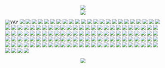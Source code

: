 <div align="center">
  <img src="https://i.imgur.com/OENeC3X.gif">
</div>

<div align="center">
  <img src="https://64.media.tumblr.com/8bf1243f970d29430e0155c934d75e08/70252f7e838b0c36-49/s400x600/fa0c123006b7346296343e294321516283844805.gifv">
</div>

![YAY](https://64.media.tumblr.com/ab68588e32528f21df918c955dacf057/6ee1344952d88480-3a/s100x200/e79968686ce11c42bd9ef69d84745d701bc41dc4.gifv) ![](https://64.media.tumblr.com/aff4268912f646c1c768a12bbc63af67/534e74bc72593726-38/s100x200/affa163b1ec4f1d1ae46929012f5b87b60f2285c.gifv) ![](https://images-wixmp-ed30a86b8c4ca887773594c2.wixmp.com/f/c6422739-64cf-4154-aca6-b0f478801ff9/d38zlq8-0cb53977-9569-4b9e-ad66-5934d92df95c.gif?token=eyJ0eXAiOiJKV1QiLCJhbGciOiJIUzI1NiJ9.eyJzdWIiOiJ1cm46YXBwOjdlMGQxODg5ODIyNjQzNzNhNWYwZDQxNWVhMGQyNmUwIiwiaXNzIjoidXJuOmFwcDo3ZTBkMTg4OTgyMjY0MzczYTVmMGQ0MTVlYTBkMjZlMCIsIm9iaiI6W1t7InBhdGgiOiJcL2ZcL2M2NDIyNzM5LTY0Y2YtNDE1NC1hY2E2LWIwZjQ3ODgwMWZmOVwvZDM4emxxOC0wY2I1Mzk3Ny05NTY5LTRiOWUtYWQ2Ni01OTM0ZDkyZGY5NWMuZ2lmIn1dXSwiYXVkIjpbInVybjpzZXJ2aWNlOmZpbGUuZG93bmxvYWQiXX0.H8I1P--llKbXTauDVoGdvNSOJdTp6Yq0dOt898DLgrA) ![](https://images-wixmp-ed30a86b8c4ca887773594c2.wixmp.com/f/c6422739-64cf-4154-aca6-b0f478801ff9/d399khk-01742b1a-7342-4183-b52c-663552639726.gif?token=eyJ0eXAiOiJKV1QiLCJhbGciOiJIUzI1NiJ9.eyJzdWIiOiJ1cm46YXBwOjdlMGQxODg5ODIyNjQzNzNhNWYwZDQxNWVhMGQyNmUwIiwiaXNzIjoidXJuOmFwcDo3ZTBkMTg4OTgyMjY0MzczYTVmMGQ0MTVlYTBkMjZlMCIsIm9iaiI6W1t7InBhdGgiOiJcL2ZcL2M2NDIyNzM5LTY0Y2YtNDE1NC1hY2E2LWIwZjQ3ODgwMWZmOVwvZDM5OWtoay0wMTc0MmIxYS03MzQyLTQxODMtYjUyYy02NjM1NTI2Mzk3MjYuZ2lmIn1dXSwiYXVkIjpbInVybjpzZXJ2aWNlOmZpbGUuZG93bmxvYWQiXX0.NtV6XOe-88ehgOE1UPtUEIsD6BAlFPEQrtgvgmgS1mo) ![](https://images-wixmp-ed30a86b8c4ca887773594c2.wixmp.com/f/be239e8a-a89e-4b61-84ba-a1062beb9d3c/d4k95mp-31d89a05-75db-4bfd-8fb9-a478cfad6494.gif?token=eyJ0eXAiOiJKV1QiLCJhbGciOiJIUzI1NiJ9.eyJzdWIiOiJ1cm46YXBwOjdlMGQxODg5ODIyNjQzNzNhNWYwZDQxNWVhMGQyNmUwIiwiaXNzIjoidXJuOmFwcDo3ZTBkMTg4OTgyMjY0MzczYTVmMGQ0MTVlYTBkMjZlMCIsIm9iaiI6W1t7InBhdGgiOiJcL2ZcL2JlMjM5ZThhLWE4OWUtNGI2MS04NGJhLWExMDYyYmViOWQzY1wvZDRrOTVtcC0zMWQ4OWEwNS03NWRiLTRiZmQtOGZiOS1hNDc4Y2ZhZDY0OTQuZ2lmIn1dXSwiYXVkIjpbInVybjpzZXJ2aWNlOmZpbGUuZG93bmxvYWQiXX0.EMKc43OmMN-rSpe86fCtLQwTBOPX5jwGlGKAgVAO98E) ![](https://64.media.tumblr.com/fcda82aa904035b4a82c8ce06b1eae99/51513407471ed0ec-df/s250x400/075464ec5c8a9e5b9e9641684a106452e72da1bf.gifv) ![](https://64.media.tumblr.com/026c62d838ba8db0668635b05052fe0b/51513407471ed0ec-0d/s100x200/db07495e86afaa5c19032c55374c2976a1111763.gifv) ![](https://64.media.tumblr.com/8d41a28a739e252782e64a30e64bee88/51513407471ed0ec-bd/s250x400/0579f2ceff80040367814196453a213db782381c.gifv) ![](https://64.media.tumblr.com/5788aa415ada3ccdace69f5913b474e1/51513407471ed0ec-b3/s250x400/182aef1004dd0e3e57a11e790a0464f08ed09439.gifv) ![](https://64.media.tumblr.com/367b3653f1a7c40d6a29de664aae5169/86b6f36130776341-c4/s100x200/eb53a1551a96102630e1835932aceb6c02c6bad9.gifv) ![](https://64.media.tumblr.com/5ce40838c9b267c4f6e363fcef7f3882/af9f47ae56290b28-21/s250x400/ba45cdce3efad914a939728bfb3443a2b201ba43.gifv) ![](https://64.media.tumblr.com/a0e50c44cf83706474d97c902bfa5229/af9f47ae56290b28-63/s250x400/c4bfb2a8f3cc8f00d586c6d92a8b2a886018dc4c.gifv) ![](https://64.media.tumblr.com/37cd58450ad29812e243c89551cee7bf/37f1190af59cd67f-a8/s100x200/5dd7a503af5b2ab15782e1b7261b3e18181b2b51.pnj) ![](https://64.media.tumblr.com/d66e503303bae4dbf6cad274912fa7b6/537b0b09ba701db7-78/s100x200/9c444335ae0c03bd264b247e53322cd90416e6e1.gifv) ![](https://64.media.tumblr.com/cfd47fa6324743c07801b8eb186e0128/537b0b09ba701db7-6c/s100x200/55e5a70e5e8826b05a840d2cf33ce67c66075975.gifv) ![](https://64.media.tumblr.com/32fcd7d93a7a86a0c83be46b222ec030/d036e29354923fc6-64/s250x400/cbc7298e2acaf23c78b2345a433e9aa0f3adea96.gifv) ![](https://64.media.tumblr.com/8cf3be298050db119000cf6bbc0c219b/d036e29354923fc6-72/s250x400/418286cb8614256ed26cce5c788c06fbc4554fb1.gifv) ![](https://64.media.tumblr.com/4ece9de19518b9e24253696f3996cdad/472eb48a98bb8584-a6/s100x200/2557918dbc19671ad5486e44a03d7db4fe1ab7a9.gifv) ![](https://64.media.tumblr.com/289292c917dd20f644182154906113c1/472eb48a98bb8584-4d/s100x200/9717c5a539fafe1c30312b5eead5f93b78f344b3.gifv) ![](https://64.media.tumblr.com/45c7eed3e27e53131eda1c2f8bfd6e89/3052e5e9935eef72-b7/s250x400/aea4eb20ce1edc9f675199e5ebca078013d7e4a5.gifv) ![](https://64.media.tumblr.com/9511745d8e10b0c89ac5f2d4ac0b9d63/3052e5e9935eef72-7f/s250x400/f750d0ca426d90bf84bbd659efcd5157f9eed05f.gifv) ![](https://64.media.tumblr.com/5bcd3970df077955350b982c758fa21c/3052e5e9935eef72-96/s250x400/127987c770dc378543d765b8320ae15808a5abd0.gifv) ![](https://64.media.tumblr.com/09118e70e6490f5542ebd20799195174/cf2b0bb2bae51816-80/s100x200/7fa4fa84aa330dfdca4fa0288f62e6f1e7eba776.gifv) ![](https://64.media.tumblr.com/edbce998a95e3c5b18990cce66902b03/a296a230c64523ed-b9/s250x400/4f2d9590bc7dc5f70111da392f5163a80d28840f.pnj) ![](https://64.media.tumblr.com/f75d14da57ca1ac2421e660f18deed0f/755638cd6f9e9fe2-3c/s100x200/d055806dfeef94f69b1926e0ea8d80c59bd36ae6.gifv) ![](https://64.media.tumblr.com/3f1c66129aeed997624109e2ef031715/755638cd6f9e9fe2-35/s250x400/e33b3dbe4d8dde7501b534ec331575b2c7b40db5.webp) ![](https://64.media.tumblr.com/3b988efbf2381d14644fce8c9b4c787b/fc2ee96849dc364d-18/s100x200/ff0391e9656aa4611c24d001e2c27103891c9c21.gifv) ![](https://64.media.tumblr.com/32203896652739d9b4ff843c74ca19cc/a759187eb386162a-2b/s100x200/713fed37f29b8f8e8a11e6b96cbb0723dd835dc8.pnj) ![](https://64.media.tumblr.com/0fe74bc6305932a7c54d856e77867998/d9b7d358b488e571-48/s100x200/e3a30a5699c064fea7cb1b56589e06847c800d9c.pnj) ![](https://64.media.tumblr.com/72cd1d3373e21281ee837a5510b3d831/86de585c3a80f0f8-c4/s100x200/96f99a92d73a5a5f22476a531ffe07e1c2b59fb2.gifv) ![](https://64.media.tumblr.com/c7075b059a382b1dcf49379d7973aee2/c3dea05a993aecd1-0b/s100x200/b5fac96bb323a1376932691e4a914047cc644f2b.gifv) ![](https://64.media.tumblr.com/724f02f5ce65677426f553d2dff1d1ff/f96570e26efe3b06-e4/s100x200/af8c808c282b5a1f1d5f527c4f9ce766fb4d9cf1.pnj) ![](https://64.media.tumblr.com/e34ebc09201bcdc600385daa5e018448/0fe77189432ebb60-ce/s100x200/4fb39d826e071521f2e2e136eb0f8272883b6b55.gifv) ![](https://64.media.tumblr.com/7f572abe07ad7e4b1feb478b12aa9f98/9c37e27fefc7eb91-1c/s100x200/bed364c1903e56704f6e8a3ad732489a976b62f5.gifv) ![](https://64.media.tumblr.com/9d51e9710d24283290d83c095614f818/2be3d7b7e3b8925d-67/s100x200/21238fd5b8b00e8e41b7bfb3d313f36b0a212cb9.gifv) ![](https://64.media.tumblr.com/1eadf0e3bb3b804953f118858bfb137d/799b250436f9bdca-1e/s100x200/018af6b881a0641782655be93182d0ee36c3f776.pnj) ![](https://64.media.tumblr.com/05094a4ccf50c7fc19f1af4e16e15157/a2449034dda962f9-d9/s100x200/4287af81dda2e1d04328aaef3c3b4a94d8dad17c.pnj) ![](https://64.media.tumblr.com/5fa391b151fe53aa5924bcf25993c202/147e422eed2ecc0d-6c/s100x200/070bf669adeda4b44d0d92a0d53ace4945284f05.gifv) ![](https://64.media.tumblr.com/1c966495c63dbb3c9735a3bfd6a4c79c/3874eebd1eb736d4-f5/s250x400/a8ff90fc7216727de89469cc7878d50d286da77c.gifv) ![](https://64.media.tumblr.com/da2dd4094e44c354c52d03b3ba8a6ecc/430287f45c8133f7-20/s100x200/5ebb26b002c4ef67e2fc4907a081e001101a12b2.pnj) ![](https://64.media.tumblr.com/052a7138bba8169bae72a97209d50095/b74de6ba383df9b4-d7/s250x400/59d62b7c1fc47bb6586657d9b4770ddf13e35256.pnj) ![](https://64.media.tumblr.com/90923a08adf3217974c194e78b3081d5/9589fef0b2dd83d5-80/s250x400/cb7ea696a9fbefecf6c52c5d81e9a6f06018a35b.pnj) ![](https://64.media.tumblr.com/a1cf30abca8357e444cb400061836a4b/2e2f6d8d78e3755e-25/s100x200/b496a806d299aff994fdf3d2027fcbf5a7b6460c.gifv) ![](https://64.media.tumblr.com/8f81760a02fd37137442e81e51762ebe/f4ef729f756e4c4b-af/s100x200/8c6218d5d398eeee63c2cc8ea8084489adfa61c0.gifv) ![](https://64.media.tumblr.com/da9a0c1ebe513a852c84511d5835593a/fea94a31643442fb-cc/s100x200/5ec47f14761184d00c63c95fbee9315de571bc90.webp) ![](https://images-wixmp-ed30a86b8c4ca887773594c2.wixmp.com/f/d1ec0bd0-8f09-4540-8a1a-a7942219e642/dexllyv-3ed55ede-b76a-4b0e-abf0-1f93be958b36.gif?token=eyJ0eXAiOiJKV1QiLCJhbGciOiJIUzI1NiJ9.eyJzdWIiOiJ1cm46YXBwOjdlMGQxODg5ODIyNjQzNzNhNWYwZDQxNWVhMGQyNmUwIiwiaXNzIjoidXJuOmFwcDo3ZTBkMTg4OTgyMjY0MzczYTVmMGQ0MTVlYTBkMjZlMCIsIm9iaiI6W1t7InBhdGgiOiJcL2ZcL2QxZWMwYmQwLThmMDktNDU0MC04YTFhLWE3OTQyMjE5ZTY0MlwvZGV4bGx5di0zZWQ1NWVkZS1iNzZhLTRiMGUtYWJmMC0xZjkzYmU5NThiMzYuZ2lmIn1dXSwiYXVkIjpbInVybjpzZXJ2aWNlOmZpbGUuZG93bmxvYWQiXX0.Q3oQ1eHsrlQNmVpU2h0mVDh4pdQsX44NnOhV6lOzYZI) ![](https://images-wixmp-ed30a86b8c4ca887773594c2.wixmp.com/f/8df76d20-7c20-446f-a95f-cb37223813e2/d5xztx5-883edb32-cd5a-4585-8357-ffa06467cb1a.png?token=eyJ0eXAiOiJKV1QiLCJhbGciOiJIUzI1NiJ9.eyJzdWIiOiJ1cm46YXBwOjdlMGQxODg5ODIyNjQzNzNhNWYwZDQxNWVhMGQyNmUwIiwiaXNzIjoidXJuOmFwcDo3ZTBkMTg4OTgyMjY0MzczYTVmMGQ0MTVlYTBkMjZlMCIsIm9iaiI6W1t7InBhdGgiOiJcL2ZcLzhkZjc2ZDIwLTdjMjAtNDQ2Zi1hOTVmLWNiMzcyMjM4MTNlMlwvZDV4enR4NS04ODNlZGIzMi1jZDVhLTQ1ODUtODM1Ny1mZmEwNjQ2N2NiMWEucG5nIn1dXSwiYXVkIjpbInVybjpzZXJ2aWNlOmZpbGUuZG93bmxvYWQiXX0.ufKouFEuOWwJMobPfcSBtGvE-MsdSI6nPUjjqtRSeb0) ![](https://images-wixmp-ed30a86b8c4ca887773594c2.wixmp.com/f/d1ec0bd0-8f09-4540-8a1a-a7942219e642/dexj9rj-ff89a9a6-0cea-48b8-b252-a855e1167c62.gif?token=eyJ0eXAiOiJKV1QiLCJhbGciOiJIUzI1NiJ9.eyJzdWIiOiJ1cm46YXBwOjdlMGQxODg5ODIyNjQzNzNhNWYwZDQxNWVhMGQyNmUwIiwiaXNzIjoidXJuOmFwcDo3ZTBkMTg4OTgyMjY0MzczYTVmMGQ0MTVlYTBkMjZlMCIsIm9iaiI6W1t7InBhdGgiOiJcL2ZcL2QxZWMwYmQwLThmMDktNDU0MC04YTFhLWE3OTQyMjE5ZTY0MlwvZGV4ajlyai1mZjg5YTlhNi0wY2VhLTQ4YjgtYjI1Mi1hODU1ZTExNjdjNjIuZ2lmIn1dXSwiYXVkIjpbInVybjpzZXJ2aWNlOmZpbGUuZG93bmxvYWQiXX0.sNlo7wKN6ZarQuyzPCYt9RxyA8MWw0SXV-nuPiypz0s) ![](https://64.media.tumblr.com/b6e53187a5d3f71bdb10113fa58fd22a/656e3b7d318a9d6d-bf/s250x400/897d41fefa4ed5b3708e813852cfcdef89e88021.gifv) ![](https://64.media.tumblr.com/be390be6723dc83f81cb62fd2fb0a134/e58cb57367f08ae0-4b/s100x200/e0d81e32674ecb808f98035de3659e3d0922c6a5.gifv) ![](https://images-wixmp-ed30a86b8c4ca887773594c2.wixmp.com/f/d1ec0bd0-8f09-4540-8a1a-a7942219e642/dexptqd-c001f403-c546-45e5-af75-744be697bd40.gif?token=eyJ0eXAiOiJKV1QiLCJhbGciOiJIUzI1NiJ9.eyJzdWIiOiJ1cm46YXBwOjdlMGQxODg5ODIyNjQzNzNhNWYwZDQxNWVhMGQyNmUwIiwiaXNzIjoidXJuOmFwcDo3ZTBkMTg4OTgyMjY0MzczYTVmMGQ0MTVlYTBkMjZlMCIsIm9iaiI6W1t7InBhdGgiOiJcL2ZcL2QxZWMwYmQwLThmMDktNDU0MC04YTFhLWE3OTQyMjE5ZTY0MlwvZGV4cHRxZC1jMDAxZjQwMy1jNTQ2LTQ1ZTUtYWY3NS03NDRiZTY5N2JkNDAuZ2lmIn1dXSwiYXVkIjpbInVybjpzZXJ2aWNlOmZpbGUuZG93bmxvYWQiXX0.6JoNbDkeXVsGijROiKV67a873MKinHqoql_vEX7fPM8) ![](https://images-wixmp-ed30a86b8c4ca887773594c2.wixmp.com/f/d1ec0bd0-8f09-4540-8a1a-a7942219e642/dexntrf-643e8b90-c0df-4a45-91ba-e55de14bc634.gif?token=eyJ0eXAiOiJKV1QiLCJhbGciOiJIUzI1NiJ9.eyJzdWIiOiJ1cm46YXBwOjdlMGQxODg5ODIyNjQzNzNhNWYwZDQxNWVhMGQyNmUwIiwiaXNzIjoidXJuOmFwcDo3ZTBkMTg4OTgyMjY0MzczYTVmMGQ0MTVlYTBkMjZlMCIsIm9iaiI6W1t7InBhdGgiOiJcL2ZcL2QxZWMwYmQwLThmMDktNDU0MC04YTFhLWE3OTQyMjE5ZTY0MlwvZGV4bnRyZi02NDNlOGI5MC1jMGRmLTRhNDUtOTFiYS1lNTVkZTE0YmM2MzQuZ2lmIn1dXSwiYXVkIjpbInVybjpzZXJ2aWNlOmZpbGUuZG93bmxvYWQiXX0.d7HIrIcf8Q4-c-KvbY1XHOYmqjcpRzLqi82vVSClDRA) ![](https://images-wixmp-ed30a86b8c4ca887773594c2.wixmp.com/f/3a75dcd6-7f71-473a-a840-521bff221cc9/d1ued8z-616d3b42-f9de-4e72-b8e5-adbb1459887c.png?token=eyJ0eXAiOiJKV1QiLCJhbGciOiJIUzI1NiJ9.eyJzdWIiOiJ1cm46YXBwOjdlMGQxODg5ODIyNjQzNzNhNWYwZDQxNWVhMGQyNmUwIiwiaXNzIjoidXJuOmFwcDo3ZTBkMTg4OTgyMjY0MzczYTVmMGQ0MTVlYTBkMjZlMCIsIm9iaiI6W1t7InBhdGgiOiJcL2ZcLzNhNzVkY2Q2LTdmNzEtNDczYS1hODQwLTUyMWJmZjIyMWNjOVwvZDF1ZWQ4ei02MTZkM2I0Mi1mOWRlLTRlNzItYjhlNS1hZGJiMTQ1OTg4N2MucG5nIn1dXSwiYXVkIjpbInVybjpzZXJ2aWNlOmZpbGUuZG93bmxvYWQiXX0.UKLwwF_cNcAIrfiY2YsjbweT-LQY13VFwJSQrw10MMQ) ![](https://images-wixmp-ed30a86b8c4ca887773594c2.wixmp.com/f/041e8540-7e8a-4914-a239-e7dfeae14c7e/dcr4mmc-2eb2da53-cbf7-486b-803d-cd73193c3130.png?token=eyJ0eXAiOiJKV1QiLCJhbGciOiJIUzI1NiJ9.eyJzdWIiOiJ1cm46YXBwOjdlMGQxODg5ODIyNjQzNzNhNWYwZDQxNWVhMGQyNmUwIiwiaXNzIjoidXJuOmFwcDo3ZTBkMTg4OTgyMjY0MzczYTVmMGQ0MTVlYTBkMjZlMCIsIm9iaiI6W1t7InBhdGgiOiJcL2ZcLzA0MWU4NTQwLTdlOGEtNDkxNC1hMjM5LWU3ZGZlYWUxNGM3ZVwvZGNyNG1tYy0yZWIyZGE1My1jYmY3LTQ4NmItODAzZC1jZDczMTkzYzMxMzAucG5nIn1dXSwiYXVkIjpbInVybjpzZXJ2aWNlOmZpbGUuZG93bmxvYWQiXX0.utWAkTWG_QlC_KTQbDjPjBU32GG-Ghi0JkkOyAUKchU) ![](https://images-wixmp-ed30a86b8c4ca887773594c2.wixmp.com/f/87450420-ed10-41ac-ab90-059b058df5c3/dcu8bd4-c4ea5f8a-8beb-426d-b7b8-c515b69e64b5.png?token=eyJ0eXAiOiJKV1QiLCJhbGciOiJIUzI1NiJ9.eyJzdWIiOiJ1cm46YXBwOjdlMGQxODg5ODIyNjQzNzNhNWYwZDQxNWVhMGQyNmUwIiwiaXNzIjoidXJuOmFwcDo3ZTBkMTg4OTgyMjY0MzczYTVmMGQ0MTVlYTBkMjZlMCIsIm9iaiI6W1t7InBhdGgiOiJcL2ZcLzg3NDUwNDIwLWVkMTAtNDFhYy1hYjkwLTA1OWIwNThkZjVjM1wvZGN1OGJkNC1jNGVhNWY4YS04YmViLTQyNmQtYjdiOC1jNTE1YjY5ZTY0YjUucG5nIn1dXSwiYXVkIjpbInVybjpzZXJ2aWNlOmZpbGUuZG93bmxvYWQiXX0.ov388u4vkfA0QdloScTjfuU-B8VC2-wBeIKi2DVdl0g) ![](https://images-wixmp-ed30a86b8c4ca887773594c2.wixmp.com/f/5eea9059-b034-46d0-94dc-a8556f38f08c/dcsi4he-685e1c4d-54b5-4bcd-9db8-15562c40256a.png?token=eyJ0eXAiOiJKV1QiLCJhbGciOiJIUzI1NiJ9.eyJzdWIiOiJ1cm46YXBwOjdlMGQxODg5ODIyNjQzNzNhNWYwZDQxNWVhMGQyNmUwIiwiaXNzIjoidXJuOmFwcDo3ZTBkMTg4OTgyMjY0MzczYTVmMGQ0MTVlYTBkMjZlMCIsIm9iaiI6W1t7InBhdGgiOiJcL2ZcLzVlZWE5MDU5LWIwMzQtNDZkMC05NGRjLWE4NTU2ZjM4ZjA4Y1wvZGNzaTRoZS02ODVlMWM0ZC01NGI1LTRiY2QtOWRiOC0xNTU2MmM0MDI1NmEucG5nIn1dXSwiYXVkIjpbInVybjpzZXJ2aWNlOmZpbGUuZG93bmxvYWQiXX0.ut-2jZ3WePepQbYPhLS5Cq-KeWLVKtB5rtBa0wv7_YY) ![](https://images-wixmp-ed30a86b8c4ca887773594c2.wixmp.com/f/db9a8f59-eb8e-4295-aa8f-0f7c34be0e4c/d9swws5-3074e202-56e1-4c17-a9b8-0139a2e3f705.png?token=eyJ0eXAiOiJKV1QiLCJhbGciOiJIUzI1NiJ9.eyJzdWIiOiJ1cm46YXBwOjdlMGQxODg5ODIyNjQzNzNhNWYwZDQxNWVhMGQyNmUwIiwiaXNzIjoidXJuOmFwcDo3ZTBkMTg4OTgyMjY0MzczYTVmMGQ0MTVlYTBkMjZlMCIsIm9iaiI6W1t7InBhdGgiOiJcL2ZcL2RiOWE4ZjU5LWViOGUtNDI5NS1hYThmLTBmN2MzNGJlMGU0Y1wvZDlzd3dzNS0zMDc0ZTIwMi01NmUxLTRjMTctYTliOC0wMTM5YTJlM2Y3MDUucG5nIn1dXSwiYXVkIjpbInVybjpzZXJ2aWNlOmZpbGUuZG93bmxvYWQiXX0.1a5gVTUs_soU9xP6qgvOPcZiaumhi0-ee9uF8Ox9pMk) ![](https://images-wixmp-ed30a86b8c4ca887773594c2.wixmp.com/f/75941687-76cd-4395-ad33-eefaf25b333d/d9iaiuv-c1bd7d46-f23c-481c-95e2-c2dfe80ad886.gif?token=eyJ0eXAiOiJKV1QiLCJhbGciOiJIUzI1NiJ9.eyJzdWIiOiJ1cm46YXBwOjdlMGQxODg5ODIyNjQzNzNhNWYwZDQxNWVhMGQyNmUwIiwiaXNzIjoidXJuOmFwcDo3ZTBkMTg4OTgyMjY0MzczYTVmMGQ0MTVlYTBkMjZlMCIsIm9iaiI6W1t7InBhdGgiOiJcL2ZcLzc1OTQxNjg3LTc2Y2QtNDM5NS1hZDMzLWVlZmFmMjViMzMzZFwvZDlpYWl1di1jMWJkN2Q0Ni1mMjNjLTQ4MWMtOTVlMi1jMmRmZTgwYWQ4ODYuZ2lmIn1dXSwiYXVkIjpbInVybjpzZXJ2aWNlOmZpbGUuZG93bmxvYWQiXX0.GstxMDjJcm-jkLFq0cmGDefN9gzSrsvN8M1W1-eRY7w) ![](https://images-wixmp-ed30a86b8c4ca887773594c2.wixmp.com/f/fa3e48b0-31db-4f1f-93ee-52d62a93733d/d9h1zdo-1ae04e8c-9a87-4df3-80e4-158f0fdbf3d2.gif?token=eyJ0eXAiOiJKV1QiLCJhbGciOiJIUzI1NiJ9.eyJzdWIiOiJ1cm46YXBwOjdlMGQxODg5ODIyNjQzNzNhNWYwZDQxNWVhMGQyNmUwIiwiaXNzIjoidXJuOmFwcDo3ZTBkMTg4OTgyMjY0MzczYTVmMGQ0MTVlYTBkMjZlMCIsIm9iaiI6W1t7InBhdGgiOiJcL2ZcL2ZhM2U0OGIwLTMxZGItNGYxZi05M2VlLTUyZDYyYTkzNzMzZFwvZDloMXpkby0xYWUwNGU4Yy05YTg3LTRkZjMtODBlNC0xNThmMGZkYmYzZDIuZ2lmIn1dXSwiYXVkIjpbInVybjpzZXJ2aWNlOmZpbGUuZG93bmxvYWQiXX0.uC-CagmDYO1hJHFiH6qfukKglsLZfXjDYyKkLavztZY) ![](https://images-wixmp-ed30a86b8c4ca887773594c2.wixmp.com/f/25e9a41d-5360-4e21-8e4f-f5a6e8dac4a2/dbjbarm-7ccee965-eae1-46c9-982d-79dfe8b10319.png?token=eyJ0eXAiOiJKV1QiLCJhbGciOiJIUzI1NiJ9.eyJzdWIiOiJ1cm46YXBwOjdlMGQxODg5ODIyNjQzNzNhNWYwZDQxNWVhMGQyNmUwIiwiaXNzIjoidXJuOmFwcDo3ZTBkMTg4OTgyMjY0MzczYTVmMGQ0MTVlYTBkMjZlMCIsIm9iaiI6W1t7InBhdGgiOiJcL2ZcLzI1ZTlhNDFkLTUzNjAtNGUyMS04ZTRmLWY1YTZlOGRhYzRhMlwvZGJqYmFybS03Y2NlZTk2NS1lYWUxLTQ2YzktOTgyZC03OWRmZThiMTAzMTkucG5nIn1dXSwiYXVkIjpbInVybjpzZXJ2aWNlOmZpbGUuZG93bmxvYWQiXX0.tf_nKoxtHr4FbiZqQnxmqkkapNVxs4uzAINOrcb54Io) ![](https://images-wixmp-ed30a86b8c4ca887773594c2.wixmp.com/f/2a01269f-4350-49c9-8524-fdd7a9379b3f/dc9683d-a39c9e4a-e0e7-447d-92de-189e10b2c46c.gif?token=eyJ0eXAiOiJKV1QiLCJhbGciOiJIUzI1NiJ9.eyJzdWIiOiJ1cm46YXBwOjdlMGQxODg5ODIyNjQzNzNhNWYwZDQxNWVhMGQyNmUwIiwiaXNzIjoidXJuOmFwcDo3ZTBkMTg4OTgyMjY0MzczYTVmMGQ0MTVlYTBkMjZlMCIsIm9iaiI6W1t7InBhdGgiOiJcL2ZcLzJhMDEyNjlmLTQzNTAtNDljOS04NTI0LWZkZDdhOTM3OWIzZlwvZGM5NjgzZC1hMzljOWU0YS1lMGU3LTQ0N2QtOTJkZS0xODllMTBiMmM0NmMuZ2lmIn1dXSwiYXVkIjpbInVybjpzZXJ2aWNlOmZpbGUuZG93bmxvYWQiXX0.vvuCdyxH56xAoQ0IGHo1TInocH33V_tyLsNmPfpNx8E) ![](https://images-wixmp-ed30a86b8c4ca887773594c2.wixmp.com/f/f4051a87-a29b-4838-91e7-b339d1515171/d9o5t07-9f091350-56dc-4c69-b27a-166c6881ddae.gif?token=eyJ0eXAiOiJKV1QiLCJhbGciOiJIUzI1NiJ9.eyJzdWIiOiJ1cm46YXBwOjdlMGQxODg5ODIyNjQzNzNhNWYwZDQxNWVhMGQyNmUwIiwiaXNzIjoidXJuOmFwcDo3ZTBkMTg4OTgyMjY0MzczYTVmMGQ0MTVlYTBkMjZlMCIsIm9iaiI6W1t7InBhdGgiOiJcL2ZcL2Y0MDUxYTg3LWEyOWItNDgzOC05MWU3LWIzMzlkMTUxNTE3MVwvZDlvNXQwNy05ZjA5MTM1MC01NmRjLTRjNjktYjI3YS0xNjZjNjg4MWRkYWUuZ2lmIn1dXSwiYXVkIjpbInVybjpzZXJ2aWNlOmZpbGUuZG93bmxvYWQiXX0.dokFP4H584LXMOanHjoIoPvKf76nliAI2vAAQ6nLukA) ![](https://images-wixmp-ed30a86b8c4ca887773594c2.wixmp.com/f/16c85c5d-5e0c-4930-a3af-a015ce6d2dcc/dd3t4kg-5ccbb2f3-8ea9-4191-9def-3087fd7fe7dc.png?token=eyJ0eXAiOiJKV1QiLCJhbGciOiJIUzI1NiJ9.eyJzdWIiOiJ1cm46YXBwOjdlMGQxODg5ODIyNjQzNzNhNWYwZDQxNWVhMGQyNmUwIiwiaXNzIjoidXJuOmFwcDo3ZTBkMTg4OTgyMjY0MzczYTVmMGQ0MTVlYTBkMjZlMCIsIm9iaiI6W1t7InBhdGgiOiJcL2ZcLzE2Yzg1YzVkLTVlMGMtNDkzMC1hM2FmLWEwMTVjZTZkMmRjY1wvZGQzdDRrZy01Y2NiYjJmMy04ZWE5LTQxOTEtOWRlZi0zMDg3ZmQ3ZmU3ZGMucG5nIn1dXSwiYXVkIjpbInVybjpzZXJ2aWNlOmZpbGUuZG93bmxvYWQiXX0.PKjs-ZU60wneGfwjiJZJwIiTM1KEteQ9ib5w_aLuvT4) ![](https://images-wixmp-ed30a86b8c4ca887773594c2.wixmp.com/f/bdda805c-683b-4a6f-81df-ab826e751a76/da7q4fr-1e95b959-c9a2-4a5e-93fa-f3a95535301d.png?token=eyJ0eXAiOiJKV1QiLCJhbGciOiJIUzI1NiJ9.eyJzdWIiOiJ1cm46YXBwOjdlMGQxODg5ODIyNjQzNzNhNWYwZDQxNWVhMGQyNmUwIiwiaXNzIjoidXJuOmFwcDo3ZTBkMTg4OTgyMjY0MzczYTVmMGQ0MTVlYTBkMjZlMCIsIm9iaiI6W1t7InBhdGgiOiJcL2ZcL2JkZGE4MDVjLTY4M2ItNGE2Zi04MWRmLWFiODI2ZTc1MWE3NlwvZGE3cTRmci0xZTk1Yjk1OS1jOWEyLTRhNWUtOTNmYS1mM2E5NTUzNTMwMWQucG5nIn1dXSwiYXVkIjpbInVybjpzZXJ2aWNlOmZpbGUuZG93bmxvYWQiXX0.oa7N8YBzdC7YmlEoTCj-ZaCJsn_zO5vDyK4O6Yuqfhg) ![](https://images-wixmp-ed30a86b8c4ca887773594c2.wixmp.com/f/0ccfa43a-651d-441a-b261-b97780c21571/dcrqr73-4c9e9b1e-16e9-41f1-a1fe-b2642dd2ea6b.png/v1/fill/w_99,h_56,q_80,strp/jevil_deltarune__stamp__by_amunetthehidden_dcrqr73-fullview.jpg?token=eyJ0eXAiOiJKV1QiLCJhbGciOiJIUzI1NiJ9.eyJzdWIiOiJ1cm46YXBwOjdlMGQxODg5ODIyNjQzNzNhNWYwZDQxNWVhMGQyNmUwIiwiaXNzIjoidXJuOmFwcDo3ZTBkMTg4OTgyMjY0MzczYTVmMGQ0MTVlYTBkMjZlMCIsIm9iaiI6W1t7ImhlaWdodCI6Ijw9NTYiLCJwYXRoIjoiXC9mXC8wY2NmYTQzYS02NTFkLTQ0MWEtYjI2MS1iOTc3ODBjMjE1NzFcL2RjcnFyNzMtNGM5ZTliMWUtMTZlOS00MWYxLWExZmUtYjI2NDJkZDJlYTZiLnBuZyIsIndpZHRoIjoiPD05OSJ9XV0sImF1ZCI6WyJ1cm46c2VydmljZTppbWFnZS5vcGVyYXRpb25zIl19.EBs61qMM8mUChcY2u6Sr9mZnuTI3d84mI_h7OG41bO0) ![](https://64.media.tumblr.com/a82d09c1d8b40b9c7a6bbfbaee04712a/a4169318a73322db-ab/s100x200/44076ac89c771602cad604fb4b23f30162518704.pnj) ![](https://64.media.tumblr.com/4122a3036072072eb079074eb6cf053a/a4169318a73322db-e2/s100x200/850ae619c58b6884825a0a2b53f77042d207cd9e.pnj) ![](https://64.media.tumblr.com/8f9524ed2d24eda319200e6483bf7d5f/ca21a10009c10231-11/s100x200/f532d559dbfbfa5dc4f0ade65118536e1b505f19.gifv) ![](https://64.media.tumblr.com/50381de284378273cd78e0bc2041430b/ca21a10009c10231-cc/s100x200/6fd6e46832fb08c67f5a5627bf53b2d01c0f129d.gifv) ![](https://64.media.tumblr.com/61bc94afd5c9dbceb323351c0a84c043/4c79a229341bb190-2b/s100x200/d66301fed6d310b60fb8700e2a855274934950d1.gifv) ![](https://64.media.tumblr.com/415a1edefe01006c13e5422c9dc9f6e0/783a3c48715d4d08-37/s100x200/7d18f5dc64aaa7900ba52ba55f68dd39abe1a2ea.gifv) ![](https://64.media.tumblr.com/09e02f81d7c1f06bfdcca35719e6a7bf/783a3c48715d4d08-ba/s100x200/cd68c2c42ef2e57dc92c4993a9c33199abfe7258.gifv) ![](https://64.media.tumblr.com/a65d7c6bd2ff3ca2a1eabc38eedc0ac2/783a3c48715d4d08-60/s100x200/5de01f1a934a523348a417ea3977e7d6a694c9e9.gifv) ![](https://64.media.tumblr.com/ca92025740f9194f3000c8819399182c/783a3c48715d4d08-70/s100x200/d9380adff5928ad354e28b87b1ea031e97f19404.gifv) ![](https://64.media.tumblr.com/5bfef89069fecec3ee1804e8d4025816/783a3c48715d4d08-2f/s100x200/b4a1df88cea93fc2d0c2cdb9dc7486993b873509.gifv) ![](https://64.media.tumblr.com/16a4bf189d40ef31a0fcffc9313fde50/af5dea34ce419aa6-d9/s100x200/7759b55789682142a0731bc6caccd9c3eec33bd3.pnj) ![](https://64.media.tumblr.com/fd4be1732bd1061acfffe2a5d63f0fef/af5dea34ce419aa6-96/s100x200/7f764eb86d5abcbe940af5c65d1ebb71f8dc1a6f.pnj) ![](https://64.media.tumblr.com/c2950d471db78ba7904e9ad7ba70202d/af5dea34ce419aa6-02/s100x200/9536f7c82780db938ac41a579729db3170875a0c.pnj) ![](https://64.media.tumblr.com/9b04112d5892cf7e6b433d02571f762a/af5dea34ce419aa6-0b/s100x200/689b23dacc3461bff4989d1e7c0913bb6a842980.pnj) ![](https://64.media.tumblr.com/96ad89ea0d49b92977c05433405ca607/af5dea34ce419aa6-b4/s100x200/4edc693365053cb7a69827cd8e1335c114144238.pnj) ![](https://64.media.tumblr.com/abd87de86d041572d2b63b3433705140/af5dea34ce419aa6-17/s100x200/c4e25b677171670498cbbb6bbd4786ef5ba7ab03.pnj) ![](https://64.media.tumblr.com/d14610f6b124848976e339ea083685c9/af5dea34ce419aa6-91/s100x200/d222ed4f19ff2cc47628730a3e9f7be9251d598b.pnj) ![](https://64.media.tumblr.com/96c365d8468214b325fabff19cccadca/af5dea34ce419aa6-a6/s100x200/f4764a8963d6ca2a08d072bf79fc8a18579384db.pnj) ![](https://64.media.tumblr.com/5dabf2babcb2dbd74086a6d54050034d/af5dea34ce419aa6-64/s100x200/49243d97daae707d1dfa4236e74fca2bb23aedba.pnj) ![](https://64.media.tumblr.com/04726cf1ad994b920503acc6af787cea/af5dea34ce419aa6-0c/s100x200/2b9cf66eed41282498cfe4ea42a49e98c72c5a29.pnj) ![](https://64.media.tumblr.com/854aee62edf5e3e03930219d52a1184e/a296a230c64523ed-6e/s250x400/e2c06ae03430a6973ba94cbdc9163b4cd310bb22.pnj) ![](https://64.media.tumblr.com/8f5897b125bc185ef7cee849ad76424d/a296a230c64523ed-37/s250x400/de7b8ae1759a421deeda042116cccc4eb22d6106.pnj) ![](https://64.media.tumblr.com/acda4b45557dd38d0badfa523909cd8c/8e782af85249706f-63/s100x200/479d6a2edc391dc218c9319e0299e27a4b142a31.gifv) ![](https://64.media.tumblr.com/9fca80aad9223c42dd94e692d063e47e/ffb36584bc39c09e-22/s100x200/eef6b2dbd98c1e1c8bf5fb2ff6abb5cc5972baa9.gifv) ![](https://64.media.tumblr.com/c4e5f4a5cd3d7619dd7d526b33ab6455/b5828c658669fb6b-80/s100x200/1d44c0826d85c34590ae7289bccbe4ab5ed5346c.gifv) ![](https://adriansblinkiecollection.neocities.org/stamps/a23.gif) ![](https://adriansblinkiecollection.neocities.org/stamps/a10.gif) ![](https://adriansblinkiecollection.neocities.org/stamps/j11.gif) ![](https://adriansblinkiecollection.neocities.org/stamps/h3.png) ![](https://adriansblinkiecollection.neocities.org/stamps/f16.gif) ![](https://adriansblinkiecollection.neocities.org/stamps/e38.gif) ![](https://adriansblinkiecollection.neocities.org/stamps/b65.gif) ![](https://adriansblinkiecollection.neocities.org/stamps/d70.jpg) ![](https://adriansblinkiecollection.neocities.org/stamps/d22.png) ![](https://pixelsafari.neocities.org/stamps/woop.gif) ![](https://p2iimon.neocities.org/images/stamps/pinkiepiecutiemark.gif) ![](https://gligar.neocities.org/falloutnv.png) ![](https://gligar.neocities.org/nursies.png) ![](https://gligar.neocities.org/ralsei2.png) ![](https://64.media.tumblr.com/cad89837ab42aa15a4fa7248ea1d38ea/862ca621d9f19943-c1/s100x200/88de756bd80cf8667138d9eed24928af076b913c.pnj) ![](https://64.media.tumblr.com/fc46c1698278496eff75a5fc4b7c188b/ad3c40aea0887b66-ff/s250x400/a8cdb57711f62e46a1fb522b0c3510e9d8233342.gifv) ![](https://64.media.tumblr.com/66e5e4bd39a05c1a779a2967b098cb8a/ad3c40aea0887b66-54/s250x400/f515e633654575a0292409974b481c8cc2be2d05.gifv) ![](https://64.media.tumblr.com/1fa3311adf3bcc2b157ea65ad49b1a94/ad3c40aea0887b66-4a/s250x400/7f65f0df7d17b34c4d408e7cef01503d81b82d33.gifv) ![](https://64.media.tumblr.com/0dc0fb5c51d50d9954496c946c37cf25/b9516fb168435c83-4a/s250x400/61f2f49e2b122b7e1860e121a48ea6e46f043f1e.gifv) ![](https://64.media.tumblr.com/e128ce49d1aa45fbc06c9a1edc14f5f5/b06e454228192cd9-6e/s250x400/0cc5838d0286da422ed5ec53cda5d6770c5113a9.gifv) ![](https://64.media.tumblr.com/0617fb4fbc2147a42cee65ea2a2a36fe/9d42bae5dc396319-77/s100x200/34a19e6ea520854c7fbb6cccfc4356e9f273efa3.pnj) ![](https://64.media.tumblr.com/4eeb65221f403cce2ba65bb1e1d2e277/cef7b2a2735b9e96-47/s100x200/5d40c1bcea8e73b8fea8094cd95241cd697e0a17.pnj) ![](https://64.media.tumblr.com/d091b0bf6f4a6719ed271ffdf2cd3f8d/ae2cd586a1bbcaf6-a9/s100x200/7b63e73dd5fbfb0483484b11f128d2732ebbfe93.gifv) ![](https://64.media.tumblr.com/438ca352cf5934e95df845f1b2eb768b/2b4https://64.media.tumblr.com/cf77883aacd7b907179045029dfe824f/efda566acd1875e4-65/s100x200/62169bac419e7d3a5ead6805176cc5dc3977027f.gifv6eb755591bf6c-7a/s100x200/14de5d3694adf01ad8654aae94f6e4352a3329f4.pnj) ![](https://64.media.tumblr.com/cf77883aacd7b907179045029dfe824f/efda566acd1875e4-65/s100x200/62169bac419e7d3a5ead6805176cc5dc3977027f.gifv) ![](https://64.media.tumblr.com/ff604a358948034f16b6f3a02fd7235c/950345b776ee7c64-09/s100x200/1f41d01c2c44e6fd5e0f6f1306a605e2b268b7ad.gifv) ![](https://64.media.tumblr.com/e4d1f5541ca5cdeba79f82d1606aa17a/950345b776ee7c64-1c/s100x200/683449343549e2aa18547788643b8692fd2f25db.gifv) ![](https://64.media.tumblr.com/450d95dcba4ed23e95421e64946b762e/5db88d50fb9c1b35-cb/s100x200/d17c6db83e9f3b1655e853210c8c11cd7cafa3b3.gifv) ![](https://64.media.tumblr.com/0d43e76a722ac9427f2cfa87b1abc708/503eaab48f57a725-61/s100x200/6ab9939494386a1a9e1a3b36fb98d17e914d21aa.gifv) ![](https://64.media.tumblr.com/39b1a7a812eb3f09d5d4df27c170c815/4aa5d3042dd19d21-ed/s250x400/1ed1fa31458d303d99ab8835046159284f19a0f1.gifv) ![](https://64.media.tumblr.com/87d9651889a95dec8439ac6f67f3e240/bee9a42bc64877e7-f9/s100x200/3e7b745379cc8242b7e9bc692d9c9077f53df90d.pnj) ![](https://64.media.tumblr.com/69a894fd164603149e2e092e8a3950bf/a7460fd433e9c901-a3/s100x200/8ca4697a7bfff029e95721be969501db458633ca.pnj) ![](https://64.media.tumblr.com/80500ecc2e28c9a92ef7c7d06fd93e36/a7460fd433e9c901-db/s100x200/d87cd7074eccd05a94181717671c19ac5c139fc6.gifv) ![](https://64.media.tumblr.com/0c49d3b54fc149a18af080a38c100503/c57fb5de8156b349-cc/s100x200/6493798859de23d6a9d799396e97007ce395a70a.gifv) ![](https://64.media.tumblr.com/25f06083ee47dbffa48f53c59316e009/c57fb5de8156b349-ca/s250x400/813930ce477043de4173e567841ccf78984e22b7.gifv) ![](https://64.media.tumblr.com/36d483e2207b04333913c76ef49c144d/e3e464b613671e9c-d8/s100x200/c8b2332f2c24c1560c852e29283c40c9b528d4b6.gifv) ![](https://64.media.tumblr.com/523d99daadf7bdf0d28d2d0d1f7bbe25/e3e464b613671e9c-6e/s100x200/4e042ac39571ef45b53fc0ea6c1b68509a86730e.gifv) ![](https://64.media.tumblr.com/7bc0640b16894307327860cb3889f025/e3e464b613671e9c-41/s100x200/3e5d285925ed0d1ff978e4d3771a717d0a164fe5.gifv)

<div align="center">
  <img src="https://stringsattached.neocities.org/img/sprites/sweep/kicky.gif">
</div>
